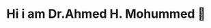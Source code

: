 # Hi i am Dr.Ahmed H. Mohummed 👋

<!--
**ewex25/ewex25** is a ✨ _special_ ✨ repository because its `README.md` (this file) appears on your GitHub profile.

Here are some ideas to get you started:

- #🔭 I’m currently working on ALX SE projects
- #🌱 I’m currently learning C,Python
- #👯 I’m looking to collaborate on Shell script, C and python
- #🤔 I’m looking for help with Js 
- #💬 Ask me about C, Shell script,pythhon
- #📫 How to reach me: ewex258@gmail.com
- 😄 Pronouns: ...
- #⚡ Fun fact: addicted to coffee
-->
